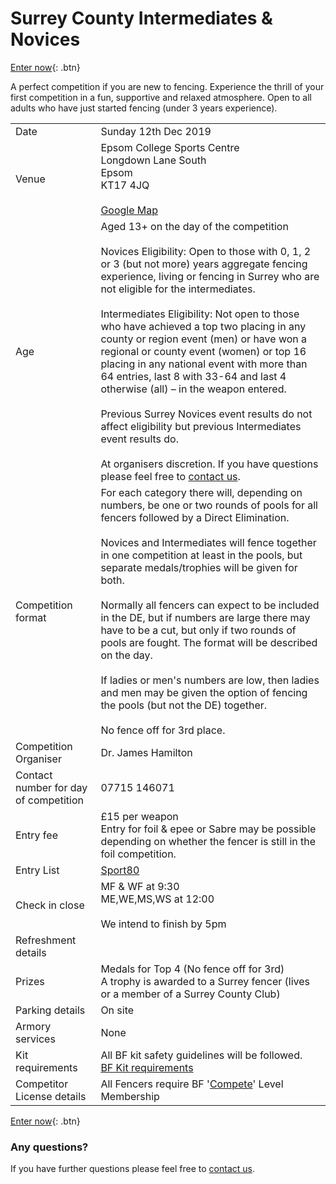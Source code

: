 # Surrey County Intermediates & Novices

[Enter now](https://bf.sport80.com/login?redirect_url=https%3A%2F%2Fbf.sport80.com%2Fevent_dashboard%2Fmgrc_event%3Fid_sport%3D2%26add_eid%3D35789%26et%3D1%26_%3D1573223000&expand_side_nav=1&side_nav_content=.sport-side-nav%5Bdata-id-sport%3D%272%27%5D&left_nav_selected_btn=.events_1&callback=bind_mgrc_event_handlers&top_nav_selected_btn=&redirect_body_cid=&id_sport=2&_=1573223031){: .btn}

A perfect competition if you are new to fencing. Experience the thrill of your first competition in a fun, supportive and relaxed atmosphere. Open to all adults who have just started fencing (under 3 years experience). 

| | |
|-|-|
|Date|Sunday 12th Dec 2019
|Venue|Epsom College Sports Centre<br/>Longdown Lane South<br/>Epsom<br/>KT17 4JQ<br/><br/>[Google Map](https://www.google.com/maps/place/Hams+Fitness+-+Epsom+Personal+Training+%26+Bootcamps/@51.3254215,-0.245678,16z/data=!4m5!3m4!1s0x4875e25d37d77a45:0x941a827e5a7ef401!8m2!3d51.3243902!4d-0.2480936)
|Age|Aged 13+ on the day of the competition<br/><br/>Novices Eligibility: Open to those with 0, 1, 2 or 3 (but not more) years aggregate fencing experience, living or fencing in Surrey who are not eligible for the intermediates.<br/><br/>Intermediates Eligibility: Not open to those who have achieved a top two placing in any county or region event (men) or have won a regional or county event (women) or top 16 placing in any national event with more than 64 entries, last 8 with 33-64 and last 4 otherwise (all) – in the weapon entered.<br/><br/>Previous Surrey Novices event results do not affect eligibility but previous Intermediates event results do.<br/><br/>At organisers discretion. If you have questions please feel free to [contact us](./contact).
|Competition format|For each category there will, depending on numbers, be one or two rounds of pools for all fencers  followed by a Direct Elimination.<br/><br/>Novices and Intermediates will fence together in one competition at least in the pools, but separate medals/trophies will be given for both.<br/><br/>Normally all fencers can expect to be included in the DE, but if numbers are large there may have to be a cut, but only if two rounds of pools are fought. The format will be described on the day.<br/><br/>If ladies or men's numbers are low, then ladies and men may be given the option of fencing the pools (but not the DE) together.<br/><br/>No fence off for 3rd place.|
|Competition Organiser|Dr. James Hamilton
|Contact number for day of competition|07715 146071
|Entry fee|£15 per weapon<br/>Entry for foil & epee or Sabre may be possible depending on whether the fencer is still in the foil competition.
|Entry List|[Sport80](https://bf.sport80.com/public_reports/index/35789)
Check in close|MF & WF at 9:30<br/>ME,WE,MS,WS at 12:00<br/><br/>We intend to finish by 5pm
|Refreshment details|
|Prizes| Medals for Top 4 (No fence off for 3rd)<br/>A trophy is awarded to a Surrey fencer (lives or a member of a Surrey County Club)|
|Parking details|On site
|Armory services|None
|Kit requirements|All BF kit safety guidelines will be followed.<br/>[BF Kit requirements](http://britishfencing.com/uploads/files/jan18_approved_safety_guidelines.pdf)
|Competitor License details|All Fencers require BF '[Compete](https://www.britishfencing.com/members/membership-info/membership-types/compete-membership/)' Level Membership

[Enter now](https://bf.sport80.com/login?redirect_url=https%3A%2F%2Fbf.sport80.com%2Fevent_dashboard%2Fmgrc_event%3Fid_sport%3D2%26add_eid%3D35789%26et%3D1%26_%3D1573223000&expand_side_nav=1&side_nav_content=.sport-side-nav%5Bdata-id-sport%3D%272%27%5D&left_nav_selected_btn=.events_1&callback=bind_mgrc_event_handlers&top_nav_selected_btn=&redirect_body_cid=&id_sport=2&_=1573223031){: .btn}

### Any questions?
If you have further questions please feel free to [contact us](./contact).
